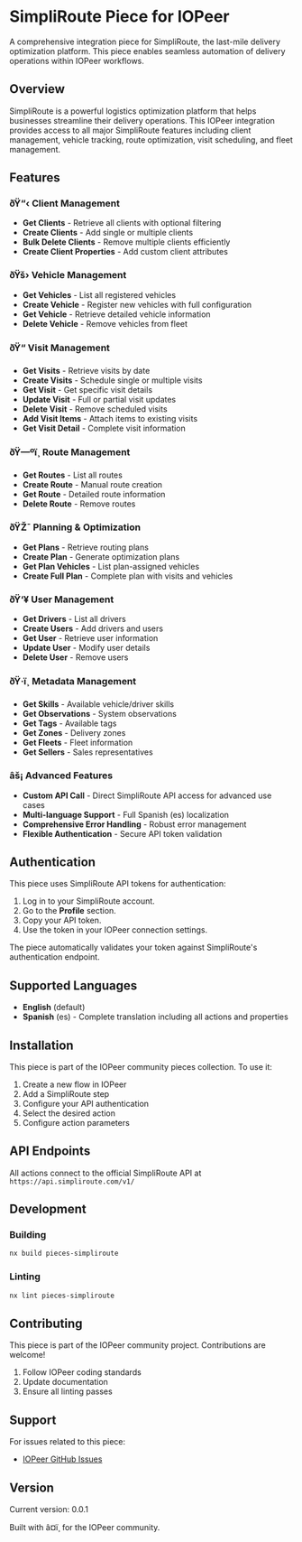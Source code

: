 ﻿# SimpliRoute Piece for IOPeer

A comprehensive integration piece for SimpliRoute, the last-mile delivery optimization platform. This piece enables seamless automation of delivery operations within IOPeer workflows.

## Overview

SimpliRoute is a powerful logistics optimization platform that helps businesses streamline their delivery operations. This IOPeer integration provides access to all major SimpliRoute features including client management, vehicle tracking, route optimization, visit scheduling, and fleet management.

## Features

### ðŸ“‹ Client Management
- **Get Clients** - Retrieve all clients with optional filtering
- **Create Clients** - Add single or multiple clients  
- **Bulk Delete Clients** - Remove multiple clients efficiently
- **Create Client Properties** - Add custom client attributes

### ðŸš› Vehicle Management
- **Get Vehicles** - List all registered vehicles
- **Create Vehicle** - Register new vehicles with full configuration
- **Get Vehicle** - Retrieve detailed vehicle information
- **Delete Vehicle** - Remove vehicles from fleet

### ðŸ“ Visit Management
- **Get Visits** - Retrieve visits by date
- **Create Visits** - Schedule single or multiple visits
- **Get Visit** - Get specific visit details
- **Update Visit** - Full or partial visit updates
- **Delete Visit** - Remove scheduled visits
- **Add Visit Items** - Attach items to existing visits
- **Get Visit Detail** - Complete visit information

### ðŸ—ºï¸ Route Management
- **Get Routes** - List all routes
- **Create Route** - Manual route creation
- **Get Route** - Detailed route information
- **Delete Route** - Remove routes

### ðŸŽ¯ Planning & Optimization
- **Get Plans** - Retrieve routing plans
- **Create Plan** - Generate optimization plans
- **Get Plan Vehicles** - List plan-assigned vehicles
- **Create Full Plan** - Complete plan with visits and vehicles

### ðŸ‘¥ User Management
- **Get Drivers** - List all drivers
- **Create Users** - Add drivers and users
- **Get User** - Retrieve user information
- **Update User** - Modify user details
- **Delete User** - Remove users

### ðŸ·ï¸ Metadata Management
- **Get Skills** - Available vehicle/driver skills
- **Get Observations** - System observations
- **Get Tags** - Available tags
- **Get Zones** - Delivery zones
- **Get Fleets** - Fleet information
- **Get Sellers** - Sales representatives

### âš¡ Advanced Features
- **Custom API Call** - Direct SimpliRoute API access for advanced use cases
- **Multi-language Support** - Full Spanish (es) localization
- **Comprehensive Error Handling** - Robust error management
- **Flexible Authentication** - Secure API token validation

## Authentication

This piece uses SimpliRoute API tokens for authentication:

1. Log in to your SimpliRoute account.
2. Go to the **Profile** section.
3. Copy your API token.
4. Use the token in your IOPeer connection settings.

The piece automatically validates your token against SimpliRoute's authentication endpoint.

## Supported Languages

- **English** (default)
- **Spanish** (es) - Complete translation including all actions and properties

## Installation

This piece is part of the IOPeer community pieces collection. To use it:

1. Create a new flow in IOPeer
2. Add a SimpliRoute step
3. Configure your API authentication
4. Select the desired action
5. Configure action parameters

## API Endpoints

All actions connect to the official SimpliRoute API at `https://api.simpliroute.com/v1/`


## Development

### Building

```bash
nx build pieces-simpliroute
```

### Linting

```bash
nx lint pieces-simpliroute
```

## Contributing

This piece is part of the IOPeer community project. Contributions are welcome!

1. Follow IOPeer coding standards
2. Update documentation
3. Ensure all linting passes

## Support

For issues related to this piece:
- [IOPeer GitHub Issues](https://github.com/IOpeer/IOpeer/issues)


## Version

Current version: 0.0.1

Built with â¤ï¸ for the IOPeer community.
